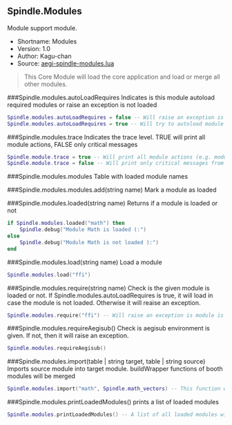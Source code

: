 Spindle.Modules
---------------
Module support module.

* Shortname: Modules
* Version: 1.0
* Author: Kagu-chan
* Source: [aegi-spindle-modules.lua](https://github.com/Kagurame/AegiSpindle/blob/master/src/aegi-spindle-modules.lua)

> This Core Module will load the core application and load or merge all other modules.

###Spindle.modules.autoLoadRequires
Indicates is this module autoload required modules or raise an exception is not loaded
```lua
Spindle.modules.autoLoadRequires = false -- Will raise an exception is any dependency is not given
Spindle.modules.autoLoadRequires = true -- Will try to autoload module is any dependency is not given
```

###Spindle.modules.trace
Indicates the trace level. TRUE will print all module actions, FALSE only critical messages
```lua
Spindle.module.trace = true -- Will print all module actions (e.g. module load)
Spindle.module.trace = false -- Will print only critical messages from modules module (e.g. module not found)
```

###Spindle.modules.modules
Table with loaded module names

###Spindle.modules.modules.add(string name)
Mark a module as loaded

###Spindle.modules.loaded(string name)
Returns if a module is loaded or not
```lua
if Spindle.modules.loaded("math") then
	Spindle.debug("Module Math is loaded (:")
else
	Spindle.debug("Module Math is not loaded ):")
end
```

###Spindle.modules.load(string name)
Load a module
```lua
Spindle.modules.load("ffi")
```

###Spindle.modules.require(string name)
Check is the given module is loaded or not. If Spindle.modules.autoLoadRequires is true, it will load in case the module is not loaded. Otherwise it will reaise an exception.
```lua
Spindle.modules.require("ffi") -- Will raise an exception is module is not loaded and Spindle.modules.autoLoadRequires is set to false
```

###Spindle.modules.requireAegisub()
Check is aegisub environment is given. If not, then it will raise an exception.
```lua
Spindle.modules.requireAegisub()
```

###Spindle.modules.import(table | string target, table | string source)
Imports source module into target module. buildWrapper functions of booth modules will be merged
```lua
Spindle.modules.import("math", Spindle.math_vectors) -- This function will also merge the buildWrapper() functions is defined in both modules
```

###Spindle.modules.printLoadedModules()
prints a list of loaded modules
```lua
Spindle.modules.printLoadedModules() -- A list of all loaded modules will be printed out
```
